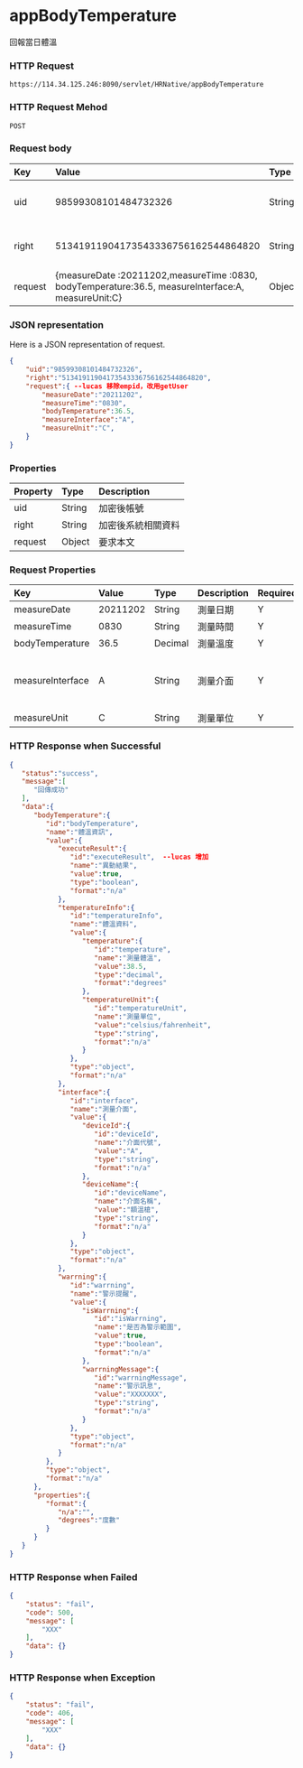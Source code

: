 # appBodyTemperature
回報當日體溫

### HTTP Request
```
https://114.34.125.246:8090/servlet/HRNative/appBodyTemperature
```

### HTTP Request Mehod
```
POST
```

### Request body
| Key | Value | Type | Description |
|:----------|:-------------|:-----|:------------|
| uid | 98599308101484732326 | String | 需透過appLogin取得
| right | 51341911904173543336756162544864820 | String | 需透過appLogin取得 |
| request | {measureDate :20211202,measureTime :0830, bodyTemperature:36.5, measureInterface:A, measureUnit:C} | Object | 送出資料

### JSON representation
Here is a JSON representation of request.
```json
{
    "uid":"98599308101484732326",
    "right":"51341911904173543336756162544864820",
    "request":{ --lucas 移除empid，改用getUser
        "measureDate":"20211202", 
        "measureTime":"0830", 
        "bodyTemperature":36.5, 
        "measureInterface":"A", 
        "measureUnit":"C", 
    }
}
```

### Properties
| Property | Type | Description |
|:---------|:-----|:------------|
| uid   | String | 加密後帳號 |
| right | String | 加密後系統相關資料 |
| request | Object | 要求本文 |

### Request Properties
| Key | Value | Type | Description | Required | Format |
|:----------|:-------------|:-----|:------------|:------------|:------------|
| measureDate | 20211202 | String | 測量日期 | Y | AC(YYYYmmdd) |
| measureTime | 0830 | String | 測量時間 | Y | TIME(HHmm) |
| bodyTemperature | 36.5 | Decimal | 測量溫度 | Y | Degrees |
| measureInterface | A | String | 測量介面 | Y | A額溫槍,B耳溫搶,C體溫計,D紅外線熱像儀,E手部感應測溫儀 |
| measureUnit | C | String | 測量單位 | Y | F 華氏 C 攝氏 |


### HTTP Response when Successful
```json
{
   "status":"success",
   "message":[
      "回傳成功"
   ],
   "data":{
      "bodyTemperature":{
         "id":"bodyTemperature",
         "name":"體溫資訊",
         "value":{
            "executeResult":{
               "id":"executeResult",  --lucas 增加
               "name":"異動結果",
               "value":true,
               "type":"boolean",
               "format":"n/a"
            },
            "temperatureInfo":{
               "id":"temperatureInfo",
               "name":"體溫資料",
               "value":{
                  "temperature":{
                     "id":"temperature",
                     "name":"測量體溫",
                     "value":38.5,
                     "type":"decimal",
                     "format":"degrees"
                  },
                  "temperatureUnit":{
                     "id":"temperatureUnit",
                     "name":"測量單位",
                     "value":"celsius/fahrenheit",
                     "type":"string",
                     "format":"n/a"
                  }
               },
               "type":"object",
               "format":"n/a"
            },
            "interface":{
               "id":"interface",
               "name":"測量介面",
               "value":{
                  "deviceId":{
                     "id":"deviceId",
                     "name":"介面代號",
                     "value":"A",
                     "type":"string",
                     "format":"n/a"
                  },
                  "deviceName":{
                     "id":"deviceName",
                     "name":"介面名稱",
                     "value":"額溫槍",
                     "type":"string",
                     "format":"n/a"
                  }
               },
               "type":"object",
               "format":"n/a"
            },
            "warrning":{
               "id":"warrning",
               "name":"警示提醒",
               "value":{
                  "isWarrning":{
                     "id":"isWarrning",
                     "name":"是否為警示範圍",
                     "value":true,
                     "type":"boolean",
                     "format":"n/a"
                  },
                  "warrningMessage":{
                     "id":"warrningMessage",
                     "name":"警示訊息",
                     "value":"XXXXXXX",
                     "type":"string",
                     "format":"n/a"
                  }
               },
               "type":"object",
               "format":"n/a"
            }
         },
         "type":"object",
         "format":"n/a"
      },
      "properties":{
         "format":{
            "n/a":"",
            "degrees":"度數"
         }
      }
   }
}
```

### HTTP Response when Failed
```json
{
    "status": "fail",
    "code": 500,
    "message": [
        "XXX"
    ],
    "data": {}
}
```

### HTTP Response when Exception
```json
{
    "status": "fail",
    "code": 406,
    "message": [
        "XXX"
    ],
    "data": {}
}
```
